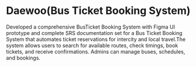 # Daewoo(Bus Ticket Booking System)
Developed a comprehensive BusTicket Booking System with Figma UI prototype and complete SRS documentation set for a Bus Ticket Booking System that automates ticket reservations for intercity and local travel.The system allows users to search for available routes, check timings, book tickets, and receive confirmations. Admins can manage buses, schedules, and bookings.
